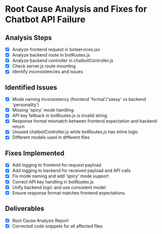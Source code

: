 # Root Cause Analysis and Fixes for Chatbot API Failure

## Analysis Steps
- [x] Analyze frontend request in botservices.jsx
- [x] Analyze backend route in botRoutes.js
- [x] Analyze backend controller in chatbotController.js
- [x] Check server.js route mounting
- [x] Identify inconsistencies and issues

## Identified Issues
- [x] Mode naming inconsistency (frontend 'formal'/'sassy' vs backend 'personality')
- [x] Missing 'spicy' mode handling
- [x] API key fallback in botRoutes.js is invalid string
- [x] Response format mismatch between frontend expectation and backend return
- [x] Unused chatbotController.js while botRoutes.js has inline logic
- [x] Different models used in different files

## Fixes Implemented
- [x] Add logging to frontend for request payload
- [x] Add logging to backend for received payload and API calls
- [x] Fix mode naming and add 'spicy' mode support
- [x] Correct API key handling in botRoutes.js
- [x] Unify backend logic and use consistent model
- [x] Ensure response format matches frontend expectations

## Deliverables
- [x] Root Cause Analysis Report
- [x] Corrected code snippets for all affected files

